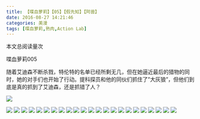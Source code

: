 ```yaml
---
title: 【喋血萝莉】【05】【假先知】【阿兽】
date: 2016-08-27 14:21:46
categories: 美漫
tags: [喋血萝莉,熟肉,Action Lab]
---
```

<span id="busuanzi_container_page_pv">
  本文总阅读量<span id="busuanzi_value_page_pv"></span>次
</span>

喋血萝莉005

随着艾迪森不断杀戮，特伦特的名单已经所剩无几，但在她逼近最后的猎物的同时，她的对手们也开始了行动。提科探员和他的同伙们抓住了”大灰狼”，但他们到底是真的抓到了艾迪森，还是抓错了人？

![](http://ww2.sinaimg.cn/large/a15b4afegw1f78rk2fjooj21j82cw1kx.jpg)
<!-- more -->
![](http://ww2.sinaimg.cn/large/a15b4afegw1f78rkc2qlmj21j82cwb29.jpg)
![](http://ww2.sinaimg.cn/large/a15b4afegw1f78rklave1j21j82cw7wh.jpg)
![](http://ww2.sinaimg.cn/large/a15b4afegw1f78rktdw9gj21j82cw1kq.jpg)
![](http://ww2.sinaimg.cn/large/a15b4afegw1f78rl2ri1tj21j82cw1kx.jpg)
![](http://ww2.sinaimg.cn/large/a15b4afegw1f78rlf8u5ij21j82cw4qp.jpg)
![](http://ww2.sinaimg.cn/large/a15b4afegw1f78rlr21a6j21j82cw1kx.jpg)
![](http://ww2.sinaimg.cn/large/a15b4afegw1f78rm2lkmuj21j82cwkhd.jpg)
![](http://ww2.sinaimg.cn/large/a15b4afegw1f78rmf1w5ej21j82cw1kx.jpg)
![](http://ww2.sinaimg.cn/large/a15b4afegw1f78rmoj2u5j21j82cw7wh.jpg)
![](http://ww2.sinaimg.cn/large/a15b4afegw1f78rmwky44j21j82cw1kx.jpg)
![](http://ww2.sinaimg.cn/large/a15b4afegw1f78rn4q7yqj21j82cw1kx.jpg)
![](http://ww2.sinaimg.cn/large/a15b4afegw1f78rnc1tyej21j82cwqri.jpg)
![](http://ww2.sinaimg.cn/large/a15b4afegw1f78rnkuulvj21j82cw1kx.jpg)
![](http://ww2.sinaimg.cn/large/a15b4afegw1f78rnst7vnj21j82cw4qp.jpg)
![](http://ww2.sinaimg.cn/large/a15b4afegw1f78ro0ck5lj21j82cw1kx.jpg)
![](http://ww2.sinaimg.cn/large/a15b4afegw1f78ro9qm9zj21j82cw4qp.jpg)
![](http://ww2.sinaimg.cn/large/a15b4afegw1f78rokkasxj21j82cw1kx.jpg)
![](http://ww2.sinaimg.cn/large/a15b4afegw1f78rou7yrcj21j82cw7wh.jpg)
![](http://ww2.sinaimg.cn/large/a15b4afegw1f78rp1t7b8j21j82cw4qp.jpg)
![](http://ww2.sinaimg.cn/large/a15b4afegw1f78rpcn9lhj21j82cwb29.jpg)
![](http://ww2.sinaimg.cn/large/a15b4afegw1f78rpk4rv1j21j82cw7wh.jpg)
![](http://ww2.sinaimg.cn/large/a15b4afegw1f78rpszl1gj21j82cw4qp.jpg)
![](http://ww2.sinaimg.cn/large/a15b4afegw1f78rq15j8fj21j82cw1kx.jpg)
